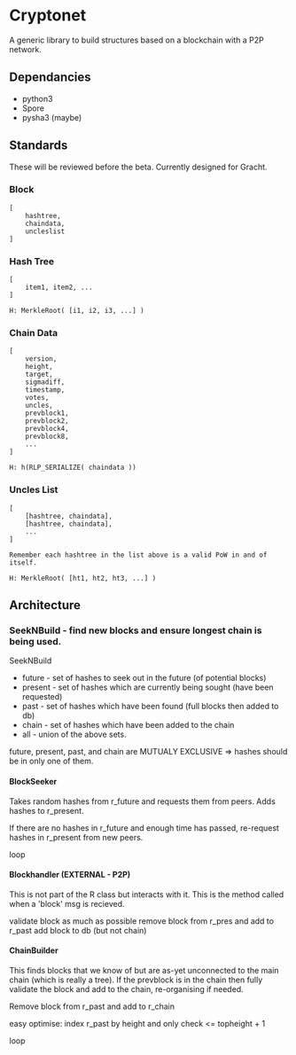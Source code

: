 Cryptonet
=========

A generic library to build structures based on a blockchain with a P2P network.


## Dependancies

* python3
* Spore
* pysha3 (maybe)


## Standards

These will be reviewed before the beta. Currently designed for Gracht.

### Block

```
[
	hashtree,
	chaindata,
	uncleslist
]
```

### Hash Tree

```
[
	item1, item2, ...
]

H: MerkleRoot( [i1, i2, i3, ...] )
```

### Chain Data

```
[
	version,
	height,
	target,
	sigmadiff,
	timestamp,
	votes,
	uncles,
	prevblock1,
	prevblock2,
	prevblock4,
	prevblock8,
	...
]

H: h(RLP_SERIALIZE( chaindata ))
```

### Uncles List

```
[
	[hashtree, chaindata],
	[hashtree, chaindata],
	...
]

Remember each hashtree in the list above is a valid PoW in and of itself.

H: MerkleRoot( [ht1, ht2, ht3, ...] )
```

## Architecture

### SeekNBuild - find new blocks and ensure longest chain is being used.

SeekNBuild

* future - set of hashes to seek out in the future (of potential blocks)
* present - set of hashes which are currently being sought (have been requested)
* past - set of hashes which have been found (full blocks then added to db)
* chain - set of hashes which have been added to the chain
* all - union of the above sets.

future, present, past, and chain are MUTUALY EXCLUSIVE => hashes should be in only one of them.

#### BlockSeeker

Takes random hashes from r_future and requests them from peers.
Adds hashes to r_present.

If there are no hashes in r_future and enough time has passed, re-request hashes in r_present from new peers.

loop

#### Blockhandler (EXTERNAL - P2P)

This is not part of the R class but interacts with it. This is the method called when a 'block' msg is recieved.

validate block as much as possible
remove block from r_pres and add to r_past
add block to db (but not chain)

#### ChainBuilder

This finds blocks that we know of but are as-yet unconnected to the main chain (which is really a tree). If the prevblock is in the chain then fully validate the block and add to the chain, re-organising if needed.

Remove block from r_past and add to r_chain

easy optimise: index r_past by height and only check <= topheight + 1

loop

